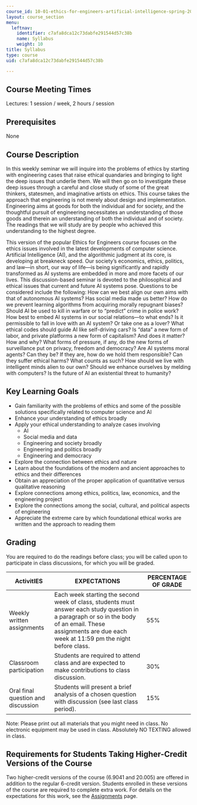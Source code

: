 ```yaml
---
course_id: 10-01-ethics-for-engineers-artificial-intelligence-spring-2020
layout: course_section
menu:
  leftnav:
    identifier: c7afa8dca12c73dabfe291544d57c38b
    name: Syllabus
    weight: 10
title: Syllabus
type: course
uid: c7afa8dca12c73dabfe291544d57c38b

---
```


Course Meeting Times
--------------------

Lectures: 1 session / week, 2 hours / session

Prerequisites
-------------

None

Course Description
------------------

In this weekly seminar we will inquire into the problems of ethics by starting with engineering cases that raise ethical quandaries and bringing to light the deep issues that underlie them. We will then go on to investigate these deep issues through a careful and close study of some of the great thinkers, statesmen, and imaginative artists on ethics. This course takes the approach that engineering is not merely about design and implementation. Engineering aims at goods for both the individual and for society, and the thoughtful pursuit of engineering necessitates an understanding of those goods and therein an understanding of both the individual and of society. The readings that we will study are by people who achieved this understanding to the highest degree.

This version of the popular Ethics for Engineers course focuses on the ethics issues involved in the latest developments of computer science. Artificial Intelligence (AI), and the algorithmic judgment at its core, is developing at breakneck speed. Our society’s economics, ethics, politics, and law—in short, our way of life—is being significantly and rapidly transformed as AI systems are embedded in more and more facets of our lives. This discussion-based seminar is devoted to the philosophical and ethical issues that current and future AI systems pose. Questions to be considered include the following: How can we best align our own aims with that of autonomous AI systems? Has social media made us better? How do we prevent learning algorithms from acquiring morally repugnant biases? Should AI be used to kill in warfare or to “predict” crime in police work? How best to embed AI systems in our social relations—to what ends? Is it permissible to fall in love with an AI system? Or take one as a lover? What ethical codes should guide AI like self-driving cars? Is “data” a new form of labor, and private platforms a new form of capitalism? And does it matter? How and why? What forms of pressure, if any, do the new forms of surveillance put on privacy, freedom and democracy? Are AI systems moral agents? Can they be? If they are, how do we hold them responsible? Can they suffer ethical harms? What counts as such? How should we live with intelligent minds alien to our own? Should we enhance ourselves by melding with computers? Is the future of AI an existential threat to humanity?

Key Learning Goals
------------------

*   Gain familiarity with the problems of ethics and some of the possible solutions specifically related to computer science and AI
*   Enhance your understanding of ethics broadly
*   Apply your ethical understanding to analyze cases involving
    *   AI
    *   Social media and data
    *   Engineering and society broadly
    *   Engineering and politics broadly
    *   Engineering and democracy
*   Explore the connection between ethics and nature
*   Learn about the foundations of the modern and ancient approaches to ethics and their differences
*   Obtain an appreciation of the proper application of quantitative versus qualitative reasoning
*   Explore connections among ethics, politics, law, economics, and the engineering project
*   Explore the connections among the social, cultural, and political aspects of engineering
*   Appreciate the extreme care by which foundational ethical works are written and the approach to reading them

Grading
-------

You are required to do the readings before class; you will be called upon to participate in class discussions, for which you will be graded.

| ActivitIES | EXPECTATIONS | PERCENTAGE OF GRADE |
| --- | --- | --- |
| Weekly written assignments | Each week starting the second week of class, students must answer each study question in a paragraph or so in the body of an email. These assignments are due each week at 11:59 pm the night before class. | 55% |
| Classroom participation | Students are required to attend class and are expected to make contributions to class discussion. | 30% |
| Oral final question and discussion | Students will present a brief analysis of a chosen question with discussion (see last class period). | 15% 

Note: Please print out all materials that you might need in class. No electronic equipment may be used in class. Absolutely NO TEXTING allowed in class.

Requirements for Students Taking Higher-Credit Versions of the Course
---------------------------------------------------------------------

Two higher-credit versions of the course (6.9041 and 20.005) are offered in addition to the regular 6-credit version. Students enrolled in these versions of the course are required to complete extra work. For details on the expectations for this work, see the [Assignments](/courses/10-01-ethics-for-engineers-spring-2020/sections/assignments) page.